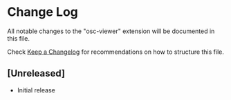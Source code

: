 # Change Log

All notable changes to the "osc-viewer" extension will be documented in this file.

Check [Keep a Changelog](http://keepachangelog.com/) for recommendations on how to structure this file.

## [Unreleased]

- Initial release